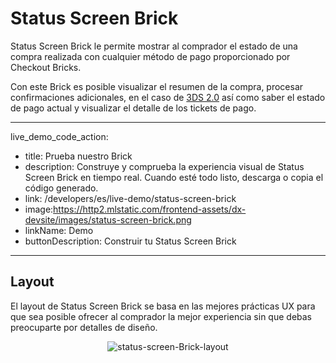 # Status Screen Brick

Status Screen Brick le permite mostrar al comprador el estado de una compra realizada con cualquier método de pago proporcionado por Checkout Bricks. 

Con este Brick es posible visualizar el resumen de la compra, procesar confirmaciones adicionales, en el caso de [3DS 2.0](/developers/es/docs/checkout-bricks/how-tos/improve-payment-approval/3ds)  así como saber el estado de pago actual y visualizar el detalle de los tickets de pago.


---
live_demo_code_action:
 - title: Prueba nuestro Brick
 - description: Construye y comprueba la experiencia visual de Status Screen Brick en tiempo real. Cuando esté todo listo, descarga o copia el código generado.
 - link: /developers/es/live-demo/status-screen-brick
 - image:https://http2.mlstatic.com/frontend-assets/dx-devsite/images/status-screen-brick.png
 - linkName: Demo
 - buttonDescription: Construir tu Status Screen Brick
---

## Layout 

El layout de Status Screen Brick se basa en las mejores prácticas UX para que sea posible ofrecer al comprador la mejor experiencia sin que debas preocuparte por detalles de diseño.

<center>

![status-screen-Brick-layout](checkout-bricks/status-screen-brick-layout-es.jpg)

</center>